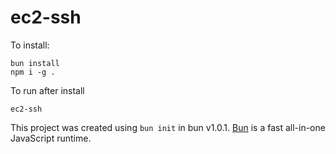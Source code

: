 # ec2-ssh

To install:
```
bun install
npm i -g .
```

To run after install
```
ec2-ssh
```

This project was created using `bun init` in bun v1.0.1. [Bun](https://bun.sh) is a fast all-in-one JavaScript runtime.
